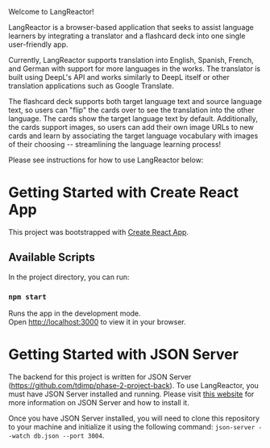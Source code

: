 Welcome to LangReactor!

LangReactor is a browser-based application that seeks to assist language learners by integrating a translator and a flashcard deck into one single user-friendly app. 

Currently, LangReactor supports translation into English, Spanish, French, and German with support for more languages in the works. The translator is built using DeepL's API and works similarly to DeepL itself or other translation applications such as Google Translate.

The flashcard deck supports both target language text and source language text, so users can "flip" the cards over to see the translation into the other language. The cards show the target language text by default. Additionally, the cards support images, so users can add their own image URLs to new cards and learn by associating the target language vocabulary with images of their choosing -- streamlining the language learning process!

Please see instructions for how to use LangReactor below:

# Getting Started with Create React App

This project was bootstrapped with [Create React App](https://github.com/facebook/create-react-app).

## Available Scripts

In the project directory, you can run:

### `npm start`

Runs the app in the development mode.\
Open [http://localhost:3000](http://localhost:3000) to view it in your browser.

# Getting Started with JSON Server

The backend for this project is written for JSON Server (https://github.com/tdimp/phase-2-project-back). To use LangReactor, you must have JSON Server installed and running. Please visit [this website](https://medium.com/codingthesmartway-com-blog/create-a-rest-api-with-json-server-36da8680136d) for more information on JSON Server and how to install it.

Once you have JSON Server installed, you will need to clone this repository to your machine and initialize it using the following command: ```json-server --watch db.json --port 3004```.